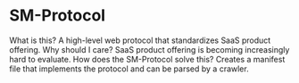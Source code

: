 # SM-Protocol
What is this? A high-level web protocol that standardizes SaaS product offering.
Why should I care? SaaS product offering is becoming increasingly hard to evaluate.
How does the SM-Protocol solve this? Creates a manifest file that implements the protocol and can be parsed by a crawler.
